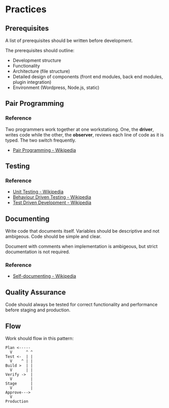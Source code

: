 # Practices

## Prerequisites

A list of prerequisites should be written before development.

The prerequisites should outline:

* Development structure
* Functionality
* Architecture (file structure)
* Detailed design of components (front end modules, back end modules, plugin integration)
* Environment (Wordpress, Node.js, static)

## Pair Programming

### Reference

Two programmers work together at one workstationg. One, the **driver**, writes code while the other, the **observer**, reviews each line of code as it is typed. The two switch frequently.

* [Pair Programming - Wikipedia](http://en.wikipedia.org/wiki/Pair_programming)

## Testing

### Reference

* [Unit Testing - Wikipedia](http://en.wikipedia.org/wiki/Unit_testing)
* [Behaviour Driven Testing - Wikipedia](http://en.wikipedia.org/wiki/Behavior-driven_development)
* [Test Driven Development - Wikipedia](http://en.wikipedia.org/wiki/Test-driven_development)

## Documenting

Write code that documents itself. Variables should be descriptive and not ambigeous. Code should be simple and clear.

Document with comments when implementation is ambigeous, but strict documentation is not required.

### Reference

* [Self-documenting - Wikipedia](http://en.wikipedia.org/wiki/Self-documenting)

## Quality Assurance

Code should always be tested for correct functionality and performance before staging and production.

## Flow

Work should flow in this pattern:

```
Plan <-----
  V      ^ ^
Test <-  | |
  V    ^ | |
Build >  | |
  V      | |
Verify ->  |
  V        |
Stage      |
  V        |
Approve--->
  V
Production
```
